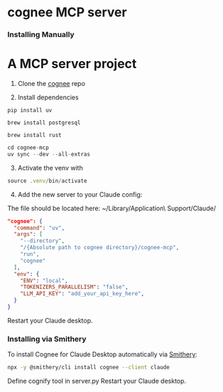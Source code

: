 # cognee MCP server




### Installing Manually
A MCP server project
=======
1. Clone the [cognee](www.github.com/topoteretes/cognee) repo



2. Install dependencies

```
pip install uv
```
```
brew install postgresql
```

```
brew install rust
```

```jsx
cd cognee-mcp
uv sync --dev --all-extras
```

3. Activate the venv with

```jsx
source .venv/bin/activate
```

4. Add the new server to your Claude config:

The file should be located here: ~/Library/Application\ Support/Claude/

```json
"cognee": {
  "command": "uv",
  "args": [
    "--directory",
    "/{Absolute path to cognee directory}/cognee-mcp",
    "run",
    "cognee"
  ],
  "env": {
    "ENV": "local",
    "TOKENIZERS_PARALLELISM": "false",
    "LLM_API_KEY": "add_your_api_key_here",
  }
}
```


Restart your Claude desktop.

### Installing via Smithery

To install Cognee for Claude Desktop automatically via [Smithery](https://smithery.ai/server/cognee):

```bash
npx -y @smithery/cli install cognee --client claude
```

Define cognify tool in server.py
Restart your Claude desktop.
